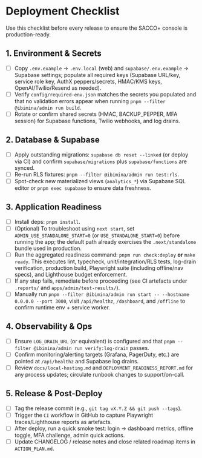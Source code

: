 # Deployment Checklist

Use this checklist before every release to ensure the SACCO+ console is
production-ready.

## 1. Environment & Secrets

- [ ] Copy `.env.example` → `.env.local` (web) and `supabase/.env.example` →
      Supabase settings; populate all required keys (Supabase URL/key, service
      role key, AuthX peppers/secrets, HMAC/KMS keys, OpenAI/Twilio/Resend as
      needed).
- [ ] Verify `config/required-env.json` matches the secrets you populated and
      that no validation errors appear when running
      `pnpm --filter @ibimina/admin run build`.
- [ ] Rotate or confirm shared secrets (HMAC, BACKUP_PEPPER, MFA session) for
      Supabase functions, Twilio webhooks, and log drains.

## 2. Database & Supabase

- [ ] Apply outstanding migrations: `supabase db reset --linked` (or deploy via
      CI) and confirm `supabase/migrations` plus `supabase/functions` are
      synced.
- [ ] Re-run RLS fixtures: `pnpm --filter @ibimina/admin run test:rls`.
- [ ] Spot-check new materialized views (`analytics_*`) via Supabase SQL editor
      or `pnpm exec supabase` to ensure data freshness.

## 3. Application Readiness

- [ ] Install deps: `pnpm install`.
- [ ] (Optional) To troubleshoot using `next start`, set
      `ADMIN_USE_STANDALONE_START=0` (or `USE_STANDALONE_START=0`) before
      running the app; the default path already exercises the `.next/standalone`
      bundle used in production.
- [ ] Run the aggregated readiness command: `pnpm run check:deploy` **or**
      `make ready`. This executes lint, typecheck, unit/integration/RLS tests,
      log-drain verification, production build, Playwright suite (including
      offline/nav specs), and Lighthouse budget enforcement.
- [ ] If any step fails, remediate before proceeding (see CI artefacts under
      `.reports/` and `apps/admin/test-results/`).
- [ ] Manually run
      `pnpm --filter @ibimina/admin run start -- --hostname 0.0.0.0 --port 3000`,
      visit `/api/healthz`, `/dashboard`, and `/offline` to confirm runtime
      env + service worker.

## 4. Observability & Ops

- [ ] Ensure `LOG_DRAIN_URL` (or equivalent) is configured and that
      `pnpm --filter @ibimina/admin run verify:log-drain` passes.
- [ ] Confirm monitoring/alerting targets (Grafana, PagerDuty, etc.) are pointed
      at `/api/healthz` and Supabase log drains.
- [ ] Review `docs/local-hosting.md` and `DEPLOYMENT_READINESS_REPORT.md` for
      any process updates; circulate runbook changes to support/on-call.

## 5. Release & Post-Deploy

- [ ] Tag the release commit (e.g., `git tag vX.Y.Z && git push --tags`).
- [ ] Trigger the `CI` workflow in GitHub to capture Playwright
      traces/Lighthouse reports as artefacts.
- [ ] After deploy, run a quick smoke test: login → dashboard metrics, offline
      toggle, MFA challenge, admin quick actions.
- [ ] Update CHANGELOG / release notes and close related roadmap items in
      `ACTION_PLAN.md`.
